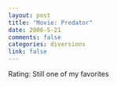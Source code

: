 ```yaml
--- 
layout: post
title: "Movie: Predator"
date: 2006-5-21
comments: false
categories: diversions
link: false
---
```

Rating: Still one of my favorites
